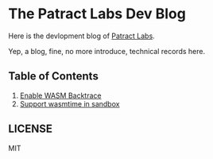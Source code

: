 # The Patract Labs Dev Blog

Here is the devlopment blog of [Patract Labs](https://patract.io). 

Yep, a blog, fine, no more introduce, technical records here.

## Table of Contents

1. [Enable WASM Backtrace](https://patractlabs.github.io/blog/enable-wasm-backtrace.html)
2. [Support wasmtime in sandbox](https://patractlabs.github.io/blog/support-wasmtime-in-sandbox.html)


## LICENSE

MIT
